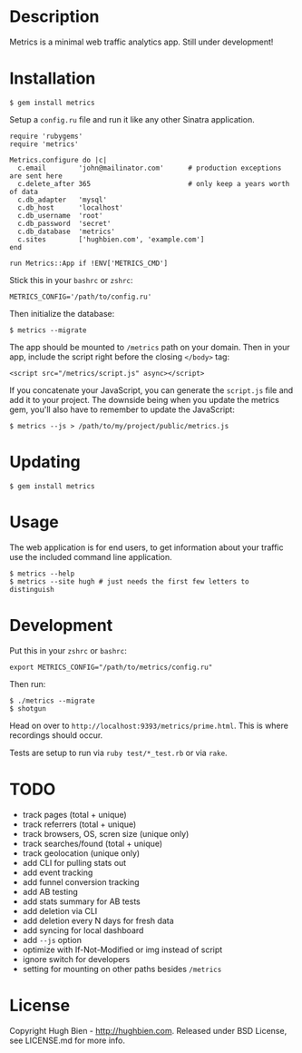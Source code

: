 Description
===========

Metrics is a minimal web traffic analytics app.  Still under development!

Installation
============

    $ gem install metrics

Setup a `config.ru` file and run it like any other Sinatra application.

    require 'rubygems'
    require 'metrics'

    Metrics.configure do |c|
      c.email        'john@mailinator.com'      # production exceptions are sent here
      c.delete_after 365                        # only keep a years worth of data
      c.db_adapter   'mysql'
      c.db_host      'localhost'
      c.db_username  'root'
      c.db_password  'secret'
      c.db_database  'metrics'
      c.sites        ['hughbien.com', 'example.com']
    end

    run Metrics::App if !ENV['METRICS_CMD']

Stick this in your `bashrc` or `zshrc`:

    METRICS_CONFIG='/path/to/config.ru'

Then initialize the database:

    $ metrics --migrate

The app should be mounted to `/metrics` path on your domain.  Then in your app,
include the script right before the closing `</body>` tag:

    <script src="/metrics/script.js" async></script>

If you concatenate your JavaScript, you can generate the `script.js` file and
add it to your project.  The downside being when you update the metrics gem,
you'll also have to remember to update the JavaScript:

    $ metrics --js > /path/to/my/project/public/metrics.js

Updating
========

    $ gem install metrics

Usage
=====

The web application is for end users, to get information about your traffic use
the included command line application.

    $ metrics --help
    $ metrics --site hugh # just needs the first few letters to distinguish

Development
===========

Put this in your `zshrc` or `bashrc`:

    export METRICS_CONFIG="/path/to/metrics/config.ru"

Then run:

    $ ./metrics --migrate
    $ shotgun

Head on over to `http://localhost:9393/metrics/prime.html`.  This is where
recordings should occur.

Tests are setup to run via `ruby test/*_test.rb` or via `rake`.

TODO
====

* track pages (total + unique)
* track referrers (total + unique)
* track browsers, OS, scren size (unique only)
* track searches/found (total + unique)
* track geolocation (unique only)
* add CLI for pulling stats out
* add event tracking
* add funnel conversion tracking
* add AB testing
* add stats summary for AB tests
* add deletion via CLI
* add deletion every N days for fresh data
* add syncing for local dashboard
* add `--js` option
* optimize with If-Not-Modified or img instead of script
* ignore switch for developers
* setting for mounting on other paths besides `/metrics`

License
=======

Copyright Hugh Bien - http://hughbien.com.
Released under BSD License, see LICENSE.md for more info.
